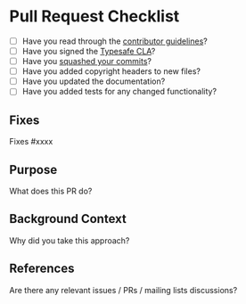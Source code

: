 # Pull Request Checklist

* [ ] Have you read through the [contributor guidelines](https://www.playframework.com/contributing)?
* [ ] Have you signed the [Typesafe CLA](https://www.typesafe.com/contribute/cla)?
* [ ] Have you [squashed your commits](https://www.playframework.com/documentation/latest/WorkingWithGit#Squashing-commits)?
* [ ] Have you added copyright headers to new files?
* [ ] Have you updated the documentation?
* [ ] Have you added tests for any changed functionality?

## Fixes

Fixes #xxxx

## Purpose

What does this PR do?

## Background Context

Why did you take this approach?

## References

Are there any relevant issues / PRs / mailing lists discussions?
